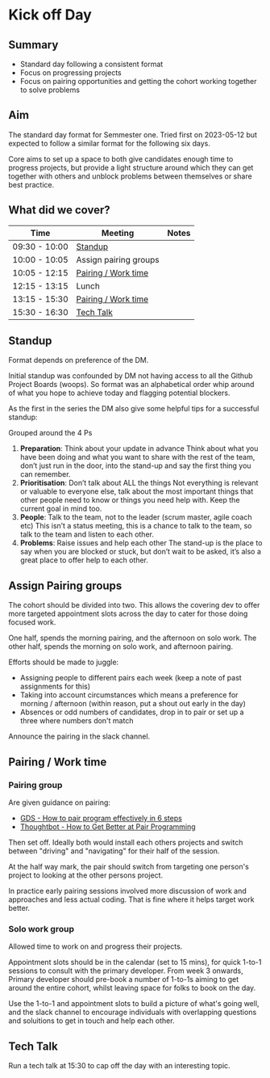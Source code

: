 # Kick off Day

## Summary

- Standard day following a consistent format
- Focus on progressing projects
- Focus on pairing opportunities and getting the cohort working together to solve problems

## Aim

The standard day format for Semmester one.
Tried first on 2023-05-12 but expected to follow a similar format for the following six days.

Core aims to set up a space to both give candidates enough time to progress projects, but provide a light structure around which they can get together with others and unblock problems between themselves or share best practice.

## What did we cover?

| Time          | Meeting                                    | Notes |
| ------------- | ------------------------------------------ | ----- |
| 09:30 - 10:00 | [Standup](#standup)                        |       |
| 10:00 - 10:05 | Assign pairing groups                      |       |
| 10:05 - 12:15 | [Pairing / Work time](#pairing--work-time) |       |
| 12:15 - 13:15 | Lunch                                      |       |
| 13:15 - 15:30 | [Pairing / Work time](#pairing--work-time) |       |
| 15:30 - 16:30 | [Tech Talk](#tech-talk)                    |       |

## Standup

Format depends on preference of the DM.

Initial standup was confounded by DM not having access to all the Github Project Boards (woops).
So format was an alphabetical order whip around of what you hope to achieve today and flagging potential blockers.

As the first in the series the DM also give some helpful tips for a successful standup:

Grouped around the 4 Ps

1. **Preparation**: Think about your update in advance
   Think about what you have been doing and what you want to share with the rest of the team, don’t just run in the door, into the stand-up and say the first thing you can remember.
2. **Prioritisation**: Don’t talk about ALL the things
   Not everything is relevant or valuable to everyone else, talk about the most important things that other people need to know or things you need help with. Keep the current goal in mind too.
3. **People**: Talk to the team, not to the leader (scrum master, agile coach etc)
   This isn’t a status meeting, this is a chance to talk to the team, so talk to the team and listen to each other.
4. **Problems**: Raise issues and help each other
   The stand-up is the place to say when you are blocked or stuck, but don’t wait to be asked, it’s also a great place to offer help to each other.

## Assign Pairing groups

The cohort should be divided into two.
This allows the covering dev to offer more targeted appointment slots across the day to cater for those doing focused work.

One half, spends the morning pairing, and the afternoon on solo work.
The other half, spends the morning on solo work, and afternoon pairing.

Efforts should be made to juggle:

- Assigning people to different pairs each week (keep a note of past assignments for this)
- Taking into account circumstances which means a preference for morning / afternoon (within reason, put a shout out early in the day)
- Absences or odd numbers of candidates, drop in to pair or set up a three where numbers don't match

Announce the pairing in the slack channel.

## Pairing / Work time

### Pairing group

Are given guidance on pairing:

- [GDS - How to pair program effectively in 6 steps](https://gds.blog.gov.uk/2018/02/06/how-to-pair-program-effectively-in-6-steps/)
- [Thoughtbot - How to Get Better at Pair Programming](https://thoughtbot.com/blog/how-to-get-better-at-pair-programming)

Then set off. Ideally both would install each others projects and switch between "driving" and "navigating" for their half of the session.

At the half way mark, the pair should switch from targeting one person's project to looking at the other persons project.

In practice early pairing sessions involved more discussion of work and approaches and less actual coding. That is fine where it helps target work better.

### Solo work group

Allowed time to work on and progress their projects.

Appointment slots should be in the calendar (set to 15 mins), for quick 1-to-1 sessions to consult with the primary developer.
From week 3 onwards, Primary developer should pre-book a number of 1-to-1s aiming to get around the entire cohort, whilst leaving space for folks to book on the day.

Use the 1-to-1 and appointment slots to build a picture of what's going well, and the slack channel to encourage individuals with overlapping questions and soluitions to get in touch and help each other.

## Tech Talk

Run a tech talk at 15:30 to cap off the day with an interesting topic.
